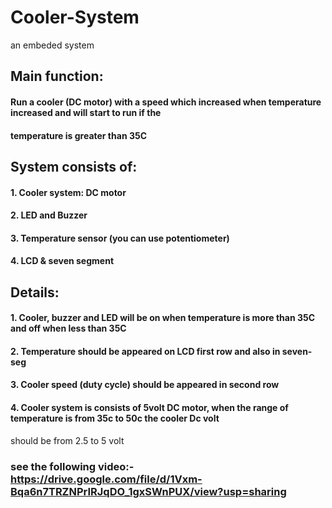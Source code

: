 # Cooler-System
an embeded system 

## Main function:
#### Run a cooler (DC motor) with a speed which increased when temperature increased and will start to run if the 
#### temperature is greater than 35C
## System consists of:
####  1. Cooler system: DC motor
####  2. LED and Buzzer
####  3. Temperature sensor (you can use potentiometer)
####  4. LCD & seven segment
## Details:
####  1. Cooler, buzzer and LED will be on when temperature is more than 35C and off when less than 35C
####  2. Temperature should be appeared on LCD first row and also in seven-seg
####  3. Cooler speed (duty cycle) should be appeared in second row
####  4. Cooler system is consists of 5volt DC motor, when the range of temperature is from 35c to 50c the cooler Dc volt 
should be from 2.5 to 5 volt

### see the following video:- https://drive.google.com/file/d/1Vxm-Bqa6n7TRZNPrIRJqDO_1gxSWnPUX/view?usp=sharing
